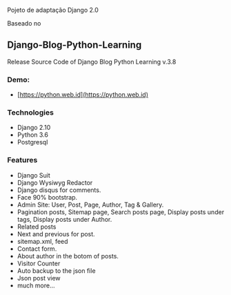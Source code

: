 Pojeto de adaptação Django 2.0 

Baseado no 

Django-Blog-Python-Learning
-------

Release Source Code of Django Blog Python Learning v.3.8

### Demo:
- [https://python.web.id](https://python.web.id)

### Technologies

- Django 2.10
- Python 3.6
- Postgresql

### Features

- Django Suit
- Django Wysiwyg Redactor
- Django disqus for comments.
- Face 90% bootstrap.
- Admin Site: User, Post, Page, Author, Tag & Gallery.
- Pagination posts, Sitemap page, Search posts page, Display posts under tags, Display posts under Author.
- Related posts
- Next and previous for post.
- sitemap.xml, feed
- Contact form.
- About author in the botom of posts.
- Visitor Counter
- Auto backup to the json file
- Json post view
- much more...
